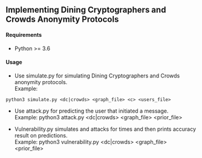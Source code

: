 ## Implementing Dining Cryptographers and Crowds Anonymity Protocols ##

#### Requirements
* Python >= 3.6

#### Usage

- Use simulate.py for simulating Dining Cryptographers and Crowds anonymity protocols.<br />
 Example: 
 ```
 python3 simulate.py <dc|crowds> <graph_file> <c> <users_file> 
 ```
- Use attack.py for predicting the user that initiated a message.<br />
Example: python3 attack.py <dc|crowds> <graph_file> <c> <prior_file> <output>  

- Vulnerability.py simulates and attacks for <runs> times and then prints accuracy result on predictions.<br />
Example: python3 vulnerability.py <dc|crowds> <graph_file> <c> <prior_file> <runs>
